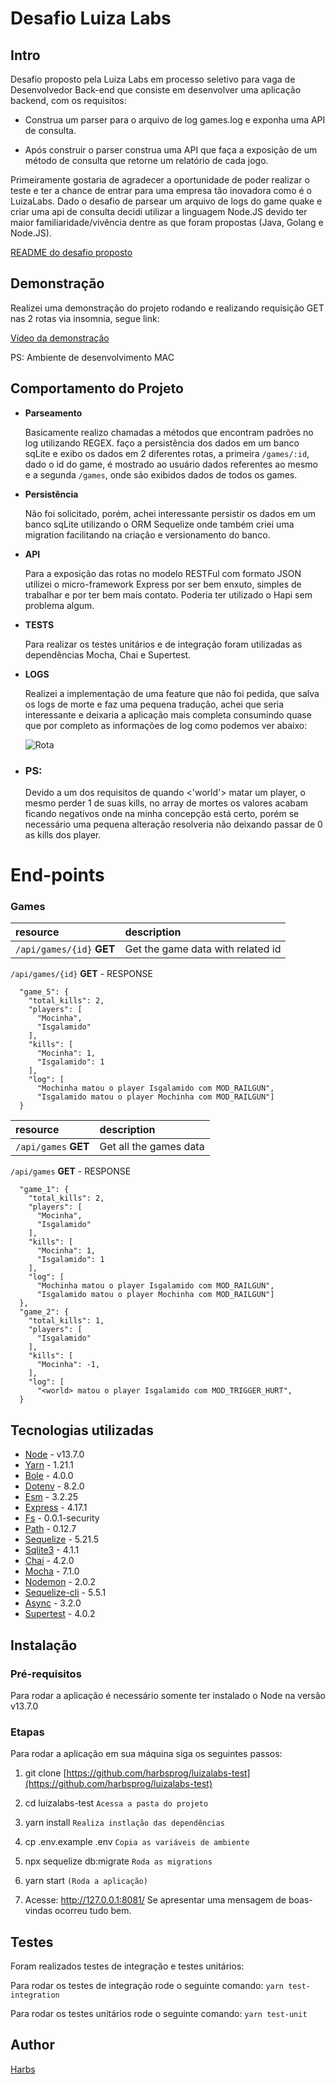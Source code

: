 
# Desafio Luiza Labs

## Intro

Desafio proposto pela Luiza Labs em processo seletivo para vaga de Desenvolvedor Back-end que consiste em desenvolver uma aplicação backend, com os requisitos:

- Construa um parser para o arquivo de log games.log e exponha uma API de consulta.

- Após construir o parser construa uma API que faça a exposição de um método de consulta que retorne um relatório de cada jogo.

Primeiramente gostaria de agradecer a oportunidade de poder realizar o teste e ter a chance de entrar para uma empresa tão inovadora como é o LuizaLabs. Dado o desafio de parsear um arquivo de logs do game quake e criar uma api de consulta decidi utilizar a linguagem Node.JS devido ter maior familiaridade/vivência dentre as que foram propostas (Java, Golang e Node.JS).

[README do desafio proposto](https://github.com/harbsprog/luizalabs-test/blob/master/README.md)

## Demonstração

  Realizei uma demonstração do projeto rodando e realizando requisição GET nas 2 rotas via insomnia, segue link:
 
  [Vídeo da demonstração](https://youtu.be/89An4dgqv44)
  
  PS: Ambiente de desenvolvimento MAC
  
## Comportamento do Projeto

- **Parseamento**

  Basicamente realizo chamadas a métodos que encontram padrões no log utilizando REGEX. faço a persistência dos dados em um banco sqLite e exibo os dados em 2 diferentes rotas, a primeira `/games/:id`, dado o id do game, é mostrado ao usuário dados referentes ao mesmo e a segunda `/games`, onde são exibidos dados de todos os games.

* **Persistência**

  Não foi solicitado, porém, achei interessante persistir os dados em um banco sqLite utilizando o ORM Sequelize onde também criei uma migration facilitando na criação e versionamento do banco.

- **API**

  Para a exposição das rotas no modelo RESTFul com formato JSON utilizei o micro-framework Express por ser bem enxuto, simples de trabalhar e por ter bem mais contato. Poderia ter utilizado o Hapi sem problema algum.

- **TESTS**

  Para realizar os testes unitários e de integração foram utilizadas as dependências Mocha, Chai e Supertest.

- **LOGS**

  Realizei a implementação de uma feature que não foi pedida, que salva os logs de morte e faz uma pequena tradução, achei que seria interessante e deixaria a aplicação mais completa consumindo quase que por completo as informações de log como podemos ver abaixo:

  ![Rota](https://image.prntscr.com/image/Mm1OShxPSOCJOhYEhXAH7g.png)

- ### PS:
  Devido a um dos requisitos de quando <'world'> matar um player, o mesmo perder 1 de suas kills, no array de mortes os valores acabam ficando negativos onde na minha concepção está certo, porém se necessário uma pequena alteração resolveria não deixando passar de 0 as kills dos player.


# End-points

### Games

| resource                  | description                       |
| :------------------------ | :-------------------------------- |
| `/api/games/{id}` **GET** | Get the game data with related id |


`/api/games/{id}` **GET** - RESPONSE

```shell
  "game_5": {
    "total_kills": 2,
    "players": [
      "Mocinha",
      "Isgalamido"
    ],
    "kills": [
      "Mocinha": 1,
      "Isgalamido": 1
    ],
    "log": [
      "Mochinha matou o player Isgalamido com MOD_RAILGUN",
      "Isgalamido matou o player Mochinha com MOD_RAILGUN"]
  }
```

| resource             | description            |
| :------------------- | :--------------------- |
| `/api/games` **GET** | Get all the games data |

`/api/games` **GET** - RESPONSE

```shell
  "game_1": {
    "total_kills": 2,
    "players": [
      "Mocinha",
      "Isgalamido"
    ],
    "kills": [
      "Mocinha": 1,
      "Isgalamido": 1
    ],
    "log": [
      "Mochinha matou o player Isgalamido com MOD_RAILGUN",
      "Isgalamido matou o player Mochinha com MOD_RAILGUN"]
  },
  "game_2": {
    "total_kills": 1,
    "players": [
      "Isgalamido"
    ],
    "kills": [
      "Mocinha": -1,
    ],
    "log": [
      "<world> matou o player Isgalamido com MOD_TRIGGER_HURT",
  }
```

## Tecnologias utilizadas

- [Node](https://nodejs.org/en/) - v13.7.0
- [Yarn](https://yarnpkg.com/) - 1.21.1
- [Bole](https://www.npmjs.com/package/bole) - 4.0.0
- [Dotenv](https://www.npmjs.com/package/dotenv) - 8.2.0
- [Esm](https://www.npmjs.com/package/esm) - 3.2.25
- [Express](https://expressjs.com/) - 4.17.1
- [Fs](https://www.npmjs.com/package/fs) - 0.0.1-security
- [Path](https://www.npmjs.com/package/path) - 0.12.7
- [Sequelize](https://www.npmjs.com/package/sequelize) - 5.21.5
- [Sqlite3](https://www.npmjs.com/package/sqlite3) - 4.1.1
- [Chai](https://www.chaijs.com/) - 4.2.0
- [Mocha](https://mochajs.org/) - 7.1.0
- [Nodemon](https://nodemon.io/) - 2.0.2
- [Sequelize-cli](https://www.npmjs.com/package/sequelize-cli) - 5.5.1
- [Async](https://www.npmjs.com/package/async) - 3.2.0
- [Supertest](https://www.npmjs.com/package/supertest) - 4.0.2

## Instalação

### Pré-requisitos

Para rodar a aplicação é necessário somente ter instalado o Node na versão v13.7.0

### Etapas

Para rodar a aplicação em sua máquina siga os seguintes passos:

1. git clone [https://github.com/harbsprog/luizalabs-test](https://github.com/harbsprog/luizalabs-test)

2) cd luizalabs-test `Acessa a pasta do projeto`

3. yarn install `Realiza instlação das dependências`

4) cp .env.example .env `Copia as variáveis de ambiente`

5. npx sequelize db:migrate `Roda as migrations`

6) yarn start `(Roda a aplicação)`

7. Acesse: http://127.0.0.1:8081/ Se apresentar uma mensagem de boas-vindas ocorreu tudo bem.

## Testes

Foram realizados testes de integração e testes unitários:

Para rodar os testes de integração rode o seguinte comando:
`yarn test-integration`

Para rodar os testes unitários rode o seguinte comando:
`yarn test-unit`

## Author

[Harbs](https://github.com/harbsprog)
